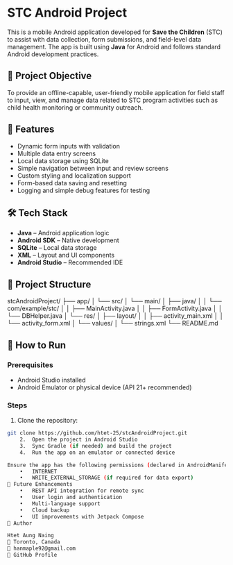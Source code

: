 # STC Android Project

This is a mobile Android application developed for **Save the Children** (STC) to assist with data collection, form submissions, and field-level data management. The app is built using **Java** for Android and follows standard Android development practices.

## 🎯 Project Objective

To provide an offline-capable, user-friendly mobile application for field staff to input, view, and manage data related to STC program activities such as child health monitoring or community outreach.

## 📱 Features

- Dynamic form inputs with validation
- Multiple data entry screens
- Local data storage using SQLite
- Simple navigation between input and review screens
- Custom styling and localization support
- Form-based data saving and resetting
- Logging and simple debug features for testing

## 🛠 Tech Stack

- **Java** – Android application logic
- **Android SDK** – Native development
- **SQLite** – Local data storage
- **XML** – Layout and UI components
- **Android Studio** – Recommended IDE

## 📁 Project Structure
stcAndroidProject/
├── app/
│   └── src/
│       └── main/
│           ├── java/
│           │   └── com/example/stc/
│           │       ├── MainActivity.java
│           │       ├── FormActivity.java
│           │       └── DBHelper.java
│           └── res/
│               ├── layout/
│               │   ├── activity_main.xml
│               │   └── activity_form.xml
│               └── values/
│                   └── strings.xml
└── README.md

## 🚀 How to Run

### Prerequisites

- Android Studio installed
- Android Emulator or physical device (API 21+ recommended)

### Steps

1. Clone the repository:

```bash
git clone https://github.com/htet-25/stcAndroidProject.git
	2.	Open the project in Android Studio
	3.	Sync Gradle (if needed) and build the project
	4.	Run the app on an emulator or connected device

Ensure the app has the following permissions (declared in AndroidManifest.xml):
	•	INTERNET
	•	WRITE_EXTERNAL_STORAGE (if required for data export)
🔧 Future Enhancements
	•	REST API integration for remote sync
	•	User login and authentication
	•	Multi-language support
	•	Cloud backup
	•	UI improvements with Jetpack Compose
👤 Author

Htet Aung Naing
📍 Toronto, Canada
📧 hanmaple92@gmail.com
🔗 GitHub Profile
